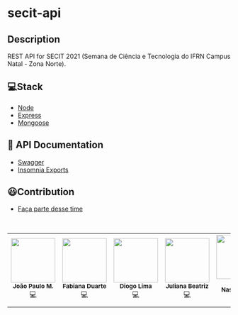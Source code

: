 # secit-api

## Description
REST API for SECIT 2021 (Semana de Ciência e Tecnologia do IFRN Campus Natal - Zona Norte).

## 💻Stack
- [Node](https://nodejs.org/en/)
- [Express](https://expressjs.com/pt-br/)
- [Mongoose](https://mongoosejs.com/)

## 📔 API Documentation
- [Swagger](http://localhost:3333/docs)
- [Insomnia Exports](./exports)

## 😃Contribution
- [Faça parte desse time](./.github/contribution.md)
<br>
<table>
  <tr>
    <td align="center"><img src="https://avatars.githubusercontent.com/u/30635578?s=400&u=e0d75afd6042b3f7d3900156661522c42888dfc2&v=4" width="100px;" alt=""/><br /><sub><b>João Paulo M.</b></sub><br />💻</td>
   <td align="center"><img src="https://avatars.githubusercontent.com/u/40132219?s=400&v=4" width="100px;" alt=""/><br /><sub><b>Fabiana Duarte</b></sub><br />💻</td>
   <td align="center"><img src="https://avatars.githubusercontent.com/u/45470736?s=460&u=c1167c68d2a2a5300fe01050d75d9dff115802fd&v=4" width="100px;" alt=""/><br /><sub><b>Diogo Lima</b></sub><br />💻</td>
   <td align="center"><img src="https://avatars.githubusercontent.com/u/49319083?s=460&u=27b65d287dd0a50428518e58aeb99d6bdeaf6afc&v=4" width="100px;" alt=""/><br /><sub><b>Juliana Beatriz</b></sub><br />💻</td>
   <td align="center"><img src="https://scontent-for1-1.xx.fbcdn.net/v/t1.0-1/p240x240/139905532_412018143450618_992214037026578403_o.jpg?_nc_cat=107&ccb=3&_nc_sid=dbb9e7&_nc_ohc=wdAeou4veVUAX-2yOXt&_nc_ht=scontent-for1-1.xx&tp=6&oh=38acc3ebd888f5c2a2b7c8cc14e57a36&oe=604A5FFF" width="100px;" alt=""/><br /><sub><b>Higor Nascimento</b></sub><br />💻</td>
  </tr>
</table>
